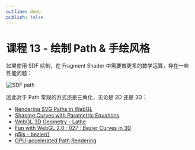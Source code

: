```yaml
---
outline: deep
publish: false
---
```


# 课程 13 - 绘制 Path & 手绘风格

如果使用 SDF 绘制，在 Fragment Shader 中需要做更多的数学运算，存在一些性能问题：

![SDF path](/sdf-line.png)

因此对于 Path 常规的方式还是三角化，无论是 2D 还是 3D：

-   [Rendering SVG Paths in WebGL]
-   [Shaping Curves with Parametric Equations]
-   [WebGL 3D Geometry - Lathe]
-   [Fun with WebGL 2.0 : 027 : Bezier Curves in 3D]
-   [p5js - bezier()]
-   [GPU-accelerated Path Rendering]

[WebGL 3D Geometry - Lathe]: https://webglfundamentals.org/webgl/lessons/webgl-3d-geometry-lathe.html
[Fun with WebGL 2.0 : 027 : Bezier Curves in 3D]: https://www.youtube.com/watch?v=s3k8Od9lZBE
[Shaping Curves with Parametric Equations]: https://mattdesl.svbtle.com/shaping-curves-with-parametric-equations
[Rendering SVG Paths in WebGL]: https://css-tricks.com/rendering-svg-paths-in-webgl/
[GPU-accelerated Path Rendering]: https://developer.download.nvidia.com/devzone/devcenter/gamegraphics/files/opengl/gpupathrender.pdf
[p5js - bezier()]: https://p5js.org/reference/p5/bezier/
